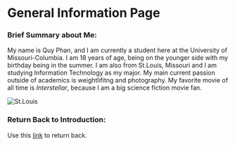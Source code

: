 # General Information Page
### Brief Summary about Me:
My name is Quy Phan, and I am currently a student here at the University of Missouri-Columbia.  I am 18 years of age, being on the younger side with my birthday being in the summer.  I am also from St.Louis, Missouri and I am studying Information Technology as my major.  My main current passion outside of academics is weightlifitng and photography.  My favorite movie of all time is _Interstellar_, because I am a big science fiction movie fan.

![St.Louis](https://planetofhotels.com/guide/sites/default/files/styles/paragraph__live_banner__lb_image__1880bp/public/live_banner/St.%20Louis.jpg)

### Return Back to Introduction:
Use this [link](README.md) to return back.



